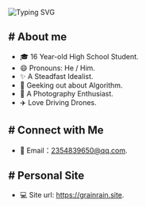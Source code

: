![Typing SVG](https://readme-typing-svg.demolab.com?font=Caveat&size=40&pause=1000&color=08538A&vCenter=true&width=435&lines=Stay+Hungry%2C+Stay+Foolish.)

## # About me

- 🎓 16 Year-old High School Student. 
- 😄 Pronouns: He / Him. 
- ✨ A Steadfast Idealist. 
- 🎈 Geeking out about Algorithm. 
- 📸 A Photography Enthusiast. 
- ✈️ Love Driving Drones. 

## # Connect with Me

- 📧 Email：2354839650@qq.com. 

## # Personal Site

- 💻 Site url: https://grainrain.site. 
